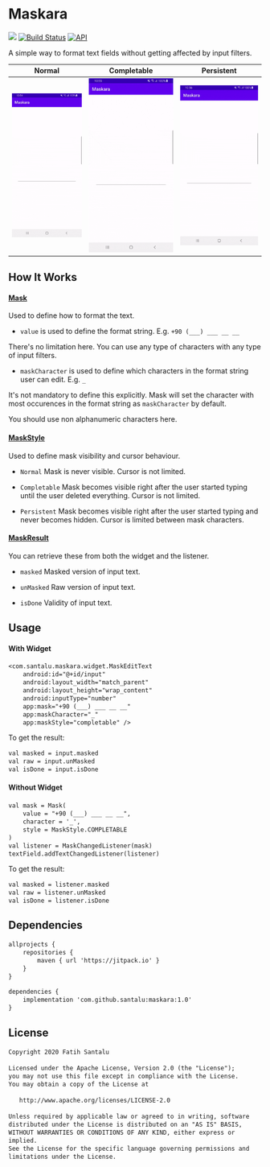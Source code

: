 # Maskara

[![](https://www.jitpack.io/v/santalu/maskara.svg)](https://www.jitpack.io/#santalu/maskara)
[![Build Status](https://travis-ci.org/santalu/maskara.svg?branch=master)](https://travis-ci.org/santalu/maskara)
[![API](https://img.shields.io/badge/API-14%2B-brightgreen.svg?style=flat)](https://android-arsenal.com/api?level=14)

A simple way to format text fields without getting affected by input filters.

| Normal        | Completable   | Persistent    |
| ------------- | ------------- | ------------- |
| <img src="./media/normal.gif" alt="maskara" title="Normal" />  | <img src="./media/completable.gif" alt="maskara" title="Completable" /> | <img src="./media/persistent.gif" alt="maskara" title="Persistent" />  |

## How It Works

#### [Mask](./library/src/main/java/com/santalu/maskara/Mask.kt)

Used to define how to format the text.

* `value` is used to define the format string. E.g. `+90 (___) ___ __ __`

There's no limitation here. You can use any type of characters with any type of input filters.

* `maskCharacter` is used to define which characters in the format string user can edit. E.g. `_`

It's not mandatory to define this explicitly. Mask will set the character with most occurences in the format string as `maskCharacter` by default.

You should use non alphanumeric characters here.

#### [MaskStyle](./library/src/main/java/com/santalu/maskara/MaskStyle.kt)

Used to define mask visibility and cursor behaviour.

* `Normal` Mask is never visible. Cursor is not limited.

* `Completable` Mask becomes visible right after the user started typing until the user deleted everything. Cursor is not limited.

* `Persistent` Mask becomes visible right after the user started typing and never becomes hidden. Cursor is limited between mask characters.

#### [MaskResult](./library/src/main/java/com/santalu/maskara/MaskResult.kt)

You can retrieve these from both the widget and the listener.

* `masked` Masked version of input text.

* `unMasked` Raw version of input text.

* `isDone` Validity of input text.

## Usage

#### With Widget

```
<com.santalu.maskara.widget.MaskEditText
    android:id="@+id/input"
    android:layout_width="match_parent"
    android:layout_height="wrap_content"
    android:inputType="number"
    app:mask="+90 (___) ___ __ __"
    app:maskCharacter="_"
    app:maskStyle="completable" />
```

To get the result:
```
val masked = input.masked
val raw = input.unMasked
val isDone = input.isDone
```

#### Without Widget

```
val mask = Mask(
    value = "+90 (___) ___ __ __",
    character = '_',
    style = MaskStyle.COMPLETABLE
)
val listener = MaskChangedListener(mask)
textField.addTextChangedListener(listener)
```

To get the result:
```
val masked = listener.masked
val raw = listener.unMasked
val isDone = listener.isDone
```

## Dependencies

```
allprojects {
    repositories {
        maven { url 'https://jitpack.io' }
    }
}
```

```
dependencies {
    implementation 'com.github.santalu:maskara:1.0'
}
```

## License

```
Copyright 2020 Fatih Santalu

Licensed under the Apache License, Version 2.0 (the "License");
you may not use this file except in compliance with the License.
You may obtain a copy of the License at

   http://www.apache.org/licenses/LICENSE-2.0

Unless required by applicable law or agreed to in writing, software
distributed under the License is distributed on an "AS IS" BASIS,
WITHOUT WARRANTIES OR CONDITIONS OF ANY KIND, either express or implied.
See the License for the specific language governing permissions and
limitations under the License.
```
